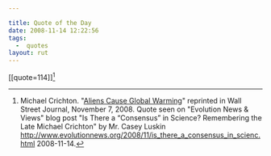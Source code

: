 ```yaml
---

title: Quote of the Day
date: 2008-11-14 12:22:56
tags:
  -  quotes
layout: rut
---
```


[[quote=114]][^20081114-1]

[^20081114-1]: Michael Crichton.  "[Aliens Cause Global Warming][20081114-2]" reprinted in Wall Street Journal, November 7, 2008.  Quote seen on "Evolution News & Views" blog post "Is There a “Consensus” in Science? Remembering the Late Michael Crichton" by Mr. Casey Luskin <http://www.evolutionnews.org/2008/11/is_there_a_consensus_in_scienc.html> 2008-11-14.

[20081114-2]: http://online.wsj.com/article/SB122603134258207975.html?mod=djemEditorialPage

